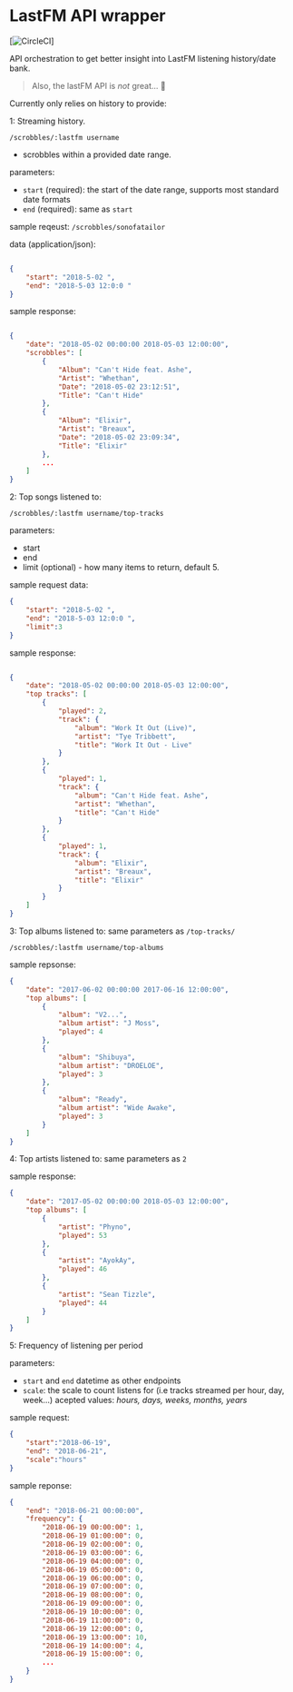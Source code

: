 # LastFM API wrapper

[![CircleCI](https://circleci.com/gh/dshomoye/lastfm-visualizer/tree/dev.svg?style=svg&circle-token=bfe9a145894b73da27fbe342d038da72fe6c9e79)]

API orchestration to get better insight into LastFM listening history/date bank.

> Also, the lastFM API is *not* great... 🤨

Currently only relies on history to provide:

1: Streaming history.

`/scrobbles/:lastfm username`

- scrobbles within a provided date range.

parameters:

- `start` (required): the start of the date range, supports most standard date formats
- `end` (required): same as `start`

sample reqeust:
`/scrobbles/sonofatailor`

data (application/json):

```json

{
    "start": "2018-5-02 ",
    "end": "2018-5-03 12:0:0 "
}
```

sample response:

```json

{
    "date": "2018-05-02 00:00:00 2018-05-03 12:00:00",
    "scrobbles": [
        {
            "Album": "Can't Hide feat. Ashe",
            "Artist": "Whethan",
            "Date": "2018-05-02 23:12:51",
            "Title": "Can't Hide"
        },
        {
            "Album": "Elixir",
            "Artist": "Breaux",
            "Date": "2018-05-02 23:09:34",
            "Title": "Elixir"
        },
        ...
    ]
}
```

2: Top songs listened to:

`/scrobbles/:lastfm username/top-tracks`

parameters:

- start
- end
- limit (optional) - how many items to return, default 5.

sample request data:

```json
{
    "start": "2018-5-02 ",
    "end": "2018-5-03 12:0:0 ",
    "limit":3
}

```

sample response:

```json

{
    "date": "2018-05-02 00:00:00 2018-05-03 12:00:00",
    "top tracks": [
        {
            "played": 2,
            "track": {
                "album": "Work It Out (Live)",
                "artist": "Tye Tribbett",
                "title": "Work It Out - Live"
            }
        },
        {
            "played": 1,
            "track": {
                "album": "Can't Hide feat. Ashe",
                "artist": "Whethan",
                "title": "Can't Hide"
            }
        },
        {
            "played": 1,
            "track": {
                "album": "Elixir",
                "artist": "Breaux",
                "title": "Elixir"
            }
        }
    ]
}

```

3: Top albums listened to:
same parameters as `/top-tracks/`

`/scrobbles/:lastfm username/top-albums`

sample repsonse:

```json
{
    "date": "2017-06-02 00:00:00 2017-06-16 12:00:00",
    "top albums": [
        {
            "album": "V2...",
            "album artist": "J Moss",
            "played": 4
        },
        {
            "album": "Shibuya",
            "album artist": "DROELOE",
            "played": 3
        },
        {
            "album": "Ready",
            "album artist": "Wide Awake",
            "played": 3
        }
    ]
}
```

4: Top artists listened to:
same parameters as `2`

sample response:

```json
{
    "date": "2017-05-02 00:00:00 2018-05-03 12:00:00",
    "top albums": [
        {
            "artist": "Phyno",
            "played": 53
        },
        {
            "artist": "AyokAy",
            "played": 46
        },
        {
            "artist": "Sean Tizzle",
            "played": 44
        }
    ]
}
```

5: Frequency of listening per period

parameters:

- `start` and `end` datetime as other endpoints
- `scale`: the scale to count listens for (i.e tracks streamed per hour, day, week...)
    acepted values: *hours, days, weeks, months, years*

sample request:

```json
{
    "start":"2018-06-19",
    "end": "2018-06-21",
    "scale":"hours"
}
```

sample reponse:

```json
{
    "end": "2018-06-21 00:00:00",
    "frequency": {
        "2018-06-19 00:00:00": 1,
        "2018-06-19 01:00:00": 0,
        "2018-06-19 02:00:00": 0,
        "2018-06-19 03:00:00": 6,
        "2018-06-19 04:00:00": 0,
        "2018-06-19 05:00:00": 0,
        "2018-06-19 06:00:00": 0,
        "2018-06-19 07:00:00": 0,
        "2018-06-19 08:00:00": 0,
        "2018-06-19 09:00:00": 0,
        "2018-06-19 10:00:00": 0,
        "2018-06-19 11:00:00": 0,
        "2018-06-19 12:00:00": 0,
        "2018-06-19 13:00:00": 10,
        "2018-06-19 14:00:00": 4,
        "2018-06-19 15:00:00": 0,
        ...
    }
}
```
